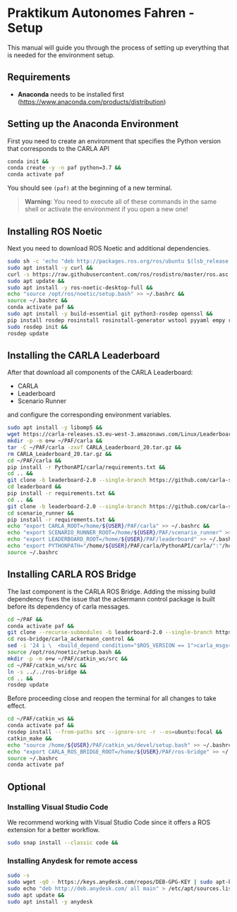 # Praktikum Autonomes Fahren - Setup

This manual will guide you through the process of setting up everything that is needed for the environment setup.

## Requirements

- **Anaconda** needs to be installed first (<https://www.anaconda.com/products/distribution>)

## Setting up the Anaconda Environment

First you need to create an environment that specifies the Python version that corresponds to the CARLA API

```bash
conda init &&
conda create -y -n paf python=3.7 &&
conda activate paf
```

You should see ```(paf)``` at the beginning of a new terminal.

> **Warning**: You need to execute all of these commands in the same shell or activate the environment if you open a new one!

## Installing ROS Noetic

Next you need to download ROS Noetic and additional dependencies.

```bash
sudo sh -c 'echo "deb http://packages.ros.org/ros/ubuntu $(lsb_release -sc) main" > /etc/apt/sources.list.d/ros-latest.list' &&
sudo apt install -y curl &&
curl -s https://raw.githubusercontent.com/ros/rosdistro/master/ros.asc | sudo apt-key add - &&
sudo apt update &&
sudo apt install -y ros-noetic-desktop-full &&
echo "source /opt/ros/noetic/setup.bash" >> ~/.bashrc &&
source ~/.bashrc &&
conda activate paf &&
sudo apt install -y build-essential git python3-rosdep openssl &&
pip install rosdep rosinstall rosinstall-generator wstool pyyaml empy roslibpy simple_pid pyOpenSSL tornado pymongo &&
sudo rosdep init &&
rosdep update
```

## Installing the CARLA Leaderboard

After that download all components of the CARLA Leaderboard:

- CARLA
- Leaderboard
- Scenario Runner

and configure the corresponding environment variables.

```bash
sudo apt install -y libomp5 &&
wget https://carla-releases.s3.eu-west-3.amazonaws.com/Linux/Leaderboard/CARLA_Leaderboard_20.tar.gz &&
mkdir -p -m o+w ~/PAF/carla &&
tar -C ~/PAF/carla -zxvf CARLA_Leaderboard_20.tar.gz &&
rm CARLA_Leaderboard_20.tar.gz &&
cd ~/PAF/carla &&
pip install -r PythonAPI/carla/requirements.txt &&
cd .. &&
git clone -b leaderboard-2.0 --single-branch https://github.com/carla-simulator/leaderboard.git &&
cd leaderboard &&
pip install -r requirements.txt &&
cd .. &&
git clone -b leaderboard-2.0 --single-branch https://github.com/carla-simulator/scenario_runner.git &&
cd scenario_runner &&
pip install -r requirements.txt &&
echo "export CARLA_ROOT=/home/${USER}/PAF/carla" >> ~/.bashrc &&
echo "export SCENARIO_RUNNER_ROOT=/home/${USER}/PAF/scenario_runner" >> ~/.bashrc &&
echo "export LEADERBOARD_ROOT=/home/${USER}/PAF/leaderboard" >> ~/.bashrc &&
echo "export PYTHONPATH="/home/${USER}/PAF/carla/PythonAPI/carla/":"/home/${USER}/PAF/scenario_runner":"/home/${USER}/PAF/leaderboard":"/home/${USER}/PAF/carla/PythonAPI/carla/dist/carla-0.9.13-py3.7-linux-x86_64.egg":${PYTHONPATH}" >> ~/.bashrc &&
source ~/.bashrc
```

## Installing CARLA ROS Bridge

The last component is the CARLA ROS Bridge. Adding the missing build dependency fixes the issue that the ackermann control package is built before its dependency of carla messages.

```bash
cd ~/PAF &&
conda activate paf &&
git clone --recurse-submodules -b leaderboard-2.0 --single-branch https://github.com/carla-simulator/ros-bridge.git &&
cd ros-bridge/carla_ackermann_control &&
sed -i '24 i \  <build_depend condition="$ROS_VERSION == 1">carla_msgs</build_depend>' package.xml &&
source /opt/ros/noetic/setup.bash &&
mkdir -p -m o+w ~/PAF/catkin_ws/src &&
cd ~/PAF/catkin_ws/src &&
ln -s ../../ros-bridge &&
cd .. &&
rosdep update
```

Before proceeding close and reopen the terminal for all changes to take effect.

```bash
cd ~/PAF/catkin_ws &&
conda activate paf &&
rosdep install --from-paths src --ignore-src -r --os=ubuntu:focal &&
catkin_make &&
echo "source /home/${USER}/PAF/catkin_ws/devel/setup.bash" >> ~/.bashrc &&
echo "export CARLA_ROS_BRIDGE_ROOT=/home/${USER}/PAF/ros-bridge" >> ~/.bashrc &&
source ~/.bashrc
conda activate paf
```

## Optional

### Installing Visual Studio Code

We recommend working with Visual Studio Code since it offers a ROS extension for a better workflow.

```bash
sudo snap install --classic code &&
```

### Installing Anydesk for remote access

```bash
sudo -s
sudo wget -qO - https://keys.anydesk.com/repos/DEB-GPG-KEY | sudo apt-key add - &&
sudo echo "deb http://deb.anydesk.com/ all main" > /etc/apt/sources.list.d/anydesk-stable.list &&
sudo apt update &&
sudo apt install -y anydesk
```
